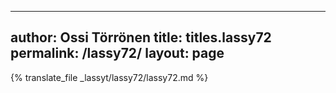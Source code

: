 
---
author: Ossi Törrönen
title: titles.lassy72
permalink: /lassy72/
layout: page
---
{% translate_file _lassyt/lassy72/lassy72.md %}
